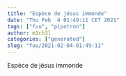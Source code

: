 ```yaml
---
title: "Espèce de jésus immonde"
date: "Thu Feb  4 01:49:11 CET 2021"
tags: ["fuu", "pipotron"]
author: m1ch3l
categories: ["generated"]
slug: "fuu/2021-02-04-01:49:11"
---
```


Espèce de jésus immonde
